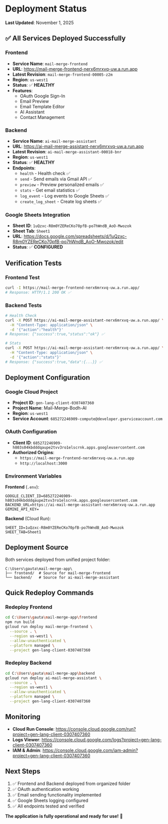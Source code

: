 # Deployment Status

**Last Updated**: November 1, 2025

## ✅ All Services Deployed Successfully

### Frontend
- **Service Name**: `mail-merge-frontend`
- **URL**: https://mail-merge-frontend-nerx6mrxvq-uw.a.run.app
- **Latest Revision**: `mail-merge-frontend-00005-z2m`
- **Region**: `us-west1`
- **Status**: ✅ **HEALTHY**
- **Features**:
  - OAuth Google Sign-In
  - Email Preview
  - Email Template Editor
  - AI Assistant
  - Contact Management

### Backend
- **Service Name**: `ai-mail-merge-assistant`
- **URL**: https://ai-mail-merge-assistant-nerx6mrxvq-uw.a.run.app
- **Latest Revision**: `ai-mail-merge-assistant-00018-bnr`
- **Region**: `us-west1`
- **Status**: ✅ **HEALTHY**
- **Endpoints**:
  - `health` - Health check ✅
  - `send` - Send emails via Gmail API ✅
  - `preview` - Preview personalized emails ✅
  - `stats` - Get email statistics ✅
  - `log_event` - Log events to Google Sheets ✅
  - `create_log_sheet` - Create log sheets ✅

### Google Sheets Integration
- **Sheet ID**: `1uQzxc-R8m0YZEReCKo70pfB-po7hWndB_AoO-Mwozok`
- **Sheet Tab**: `Sheet1`
- **URL**: https://docs.google.com/spreadsheets/d/1uQzxc-R8m0YZEReCKo70pfB-po7hWndB_AoO-Mwozok/edit
- **Status**: ✅ **CONFIGURED**

## Verification Tests

### Frontend Test
```bash
curl -I https://mail-merge-frontend-nerx6mrxvq-uw.a.run.app/
# Response: HTTP/1.1 200 OK ✅
```

### Backend Tests
```bash
# Health Check
curl -X POST https://ai-mail-merge-assistant-nerx6mrxvq-uw.a.run.app/ \
  -H "Content-Type: application/json" \
  -d '{"action":"health"}'
# Response: {"success":true,"status":"ok"} ✅

# Stats
curl -X POST https://ai-mail-merge-assistant-nerx6mrxvq-uw.a.run.app/ \
  -H "Content-Type: application/json" \
  -d '{"action":"stats"}'
# Response: {"success":true,"data":{...}} ✅
```

## Deployment Configuration

### Google Cloud Project
- **Project ID**: `gen-lang-client-0307407360`
- **Project Name**: Mail-Merge-Bodh-AI
- **Region**: `us-west1`
- **Service Account**: `685272246909-compute@developer.gserviceaccount.com`

### OAuth Configuration
- **Client ID**: `685272246909-h803s04kbdddqaupe2tvv3ro1elscrnk.apps.googleusercontent.com`
- **Authorized Origins**:
  - `https://mail-merge-frontend-nerx6mrxvq-uw.a.run.app`
  - `http://localhost:3000`

### Environment Variables

**Frontend** (`.env`):
```
GOOGLE_CLIENT_ID=685272246909-h803s04kbdddqaupe2tvv3ro1elscrnk.apps.googleusercontent.com
BACKEND_URL=https://ai-mail-merge-assistant-nerx6mrxvq-uw.a.run.app
GEMINI_API_KEY=
```

**Backend** (Cloud Run):
```
SHEET_ID=1uQzxc-R8m0YZEReCKo70pfB-po7hWndB_AoO-Mwozok
SHEET_TAB=Sheet1
```

## Deployment Source

Both services deployed from unified project folder:
```
C:\Users\gauta\mail-merge-app\
├── frontend/  # Source for mail-merge-frontend
└── backend/   # Source for ai-mail-merge-assistant
```

## Quick Redeploy Commands

### Redeploy Frontend
```bash
cd C:\Users\gauta\mail-merge-app\frontend
npm run build
gcloud run deploy mail-merge-frontend \
  --source . \
  --region us-west1 \
  --allow-unauthenticated \
  --platform managed \
  --project gen-lang-client-0307407360
```

### Redeploy Backend
```bash
cd C:\Users\gauta\mail-merge-app\backend
gcloud run deploy ai-mail-merge-assistant \
  --source . \
  --region us-west1 \
  --allow-unauthenticated \
  --platform managed \
  --project gen-lang-client-0307407360
```

## Monitoring

- **Cloud Run Console**: https://console.cloud.google.com/run?project=gen-lang-client-0307407360
- **Logs Viewer**: https://console.cloud.google.com/logs?project=gen-lang-client-0307407360
- **IAM & Admin**: https://console.cloud.google.com/iam-admin?project=gen-lang-client-0307407360

## Next Steps

1. ✅ Frontend and Backend deployed from organized folder
2. ✅ OAuth authentication working
3. ✅ Email sending functionality implemented
4. ✅ Google Sheets logging configured
5. ✅ All endpoints tested and verified

**The application is fully operational and ready for use!** 🎉
